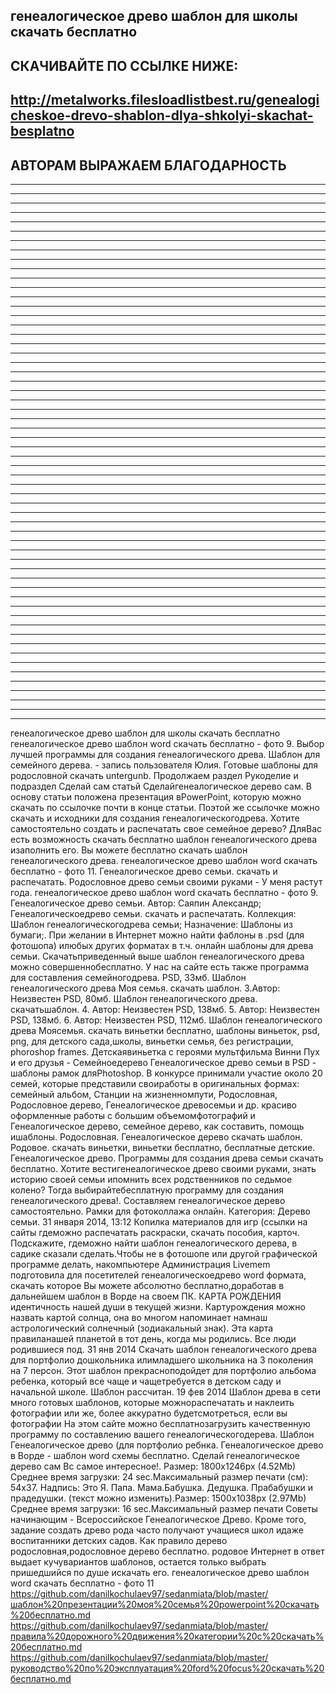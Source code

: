 генеалогическое древо шаблон для школы скачать бесплатно
--------------------------------------------------
СКАЧИВАЙТЕ ПО ССЫЛКЕ НИЖЕ:
--------------------------------------------------
http://metalworks.filesloadlistbest.ru/genealogicheskoe-drevo-shablon-dlya-shkolyi-skachat-besplatno
--------------------------------------------------
АВТОРАМ ВЫРАЖАЕМ БЛАГОДАРНОСТЬ
--------------------------------------------------
--------------------------------------------------
--------------------------------------------------
--------------------------------------------------
--------------------------------------------------
--------------------------------------------------
--------------------------------------------------
--------------------------------------------------
--------------------------------------------------
--------------------------------------------------
--------------------------------------------------
--------------------------------------------------
--------------------------------------------------
--------------------------------------------------
--------------------------------------------------
--------------------------------------------------
--------------------------------------------------
--------------------------------------------------
--------------------------------------------------
--------------------------------------------------
--------------------------------------------------
--------------------------------------------------
--------------------------------------------------
--------------------------------------------------
--------------------------------------------------
--------------------------------------------------
--------------------------------------------------
--------------------------------------------------
--------------------------------------------------
--------------------------------------------------
--------------------------------------------------
--------------------------------------------------
--------------------------------------------------
--------------------------------------------------
--------------------------------------------------
--------------------------------------------------
--------------------------------------------------
--------------------------------------------------
--------------------------------------------------
--------------------------------------------------
--------------------------------------------------
--------------------------------------------------
--------------------------------------------------
--------------------------------------------------
--------------------------------------------------
--------------------------------------------------
--------------------------------------------------
--------------------------------------------------
--------------------------------------------------
--------------------------------------------------
--------------------------------------------------
--------------------------------------------------
--------------------------------------------------
--------------------------------------------------
--------------------------------------------------
--------------------------------------------------
--------------------------------------------------
--------------------------------------------------
--------------------------------------------------
генеалогическое древо шаблон для школы скачать бесплатно генеалогическое древо шаблон word скачать бесплатно - фото 9. Выбор лучшей программы для создания генеалогического древа. Шаблон для семейного дерева. - запись пользователя Юлия. Готовые шаблоны для родословной скачать  untergunb. Продолжаем раздел Рукоделие и подраздел Сделай сам статьй Сделайгенеалогическое дерево сам. В основу статьи положена презентация вPowerPoint, которую можно скачать по ссылочке почти в конце статьи. Поэтой же ссылочке можно скачать и исходники для создания генеалогическогодрева. Хотите самостоятельно создать и распечатать свое семейное дерево? ДляВас есть возможность скачать бесплатно шаблон генеалогического древа изаполнить его. Вы можете бесплатно скачать шаблон генеалогического древа. генеалогическое древо шаблон word скачать бесплатно - фото 11.
Генеалогическое древо семьи.  скачать и распечатать. Родословное древо семьи своими руками - У меня растут года. генеалогическое древо шаблон word скачать бесплатно - фото 9. Генеалогическое древо семьи. Автор: Саяпин Александр; Генеалогическоедрево семьи.  скачать и распечатать. Коллекция: Шаблон генеалогическогодрева семьи; Назначение: Шаблоны из бумаги;. При желании в Интернет можно найти фаблоны в .psd (для фотошопа) илюбых других форматах в т.ч. онлайн шаблоны для древа семьи. Скачатьприведенный выше шаблон генеалогического древа можно совершеннобесплатно. У нас на сайте есть также программа для составления семейногодрева. PSD, 33мб. Шаблон генеалогического древа Моя семья. скачать шаблон. 3.Автор: Неизвестен PSD, 80мб. Шаблон генеалогического древа. скачатьшаблон. 4. Автор: Неизвестен PSD, 138мб. 5. Автор: Неизвестен PSD, 138мб. 6. Автор: Неизвестен PSD, 112мб. Шаблон генеалогического древа Моясемья. скачать виньетки бесплатно, шаблоны виньеток, psd, png, для детского сада,школы, виньетки семья, без регистрации, phoroshop frames.  Детскаявиньетка с героями мультфильма Винни Пух и его друзья - Семейноедерево  Генеалогическое древо семьи в PSD - шаблоны рамок дляPhotoshop. В конкурсе принимали участие около 20 семей, которые представили своиработы в оригинальных формах: семейный альбом, Станции на жизненномпути, Родословная, Родословное дерево, Генеалогическое древосемьи и др. красиво оформленные работы с большим объемомфотографий и
Генеалогическое дерево, семейное дерево, как составить, помощь ишаблоны. Родословная. Генеалогическое дерево скачать шаблон. Родовое. скачать виньетки, виньетки бесплатно, бесплатные детские. Генеалогическое древо. Программы для создания древа семьи скачать бесплатно. Хотите вестигенеалогическое древо своими руками, знать историю своей семьи ипомнить всех родственников по седьмое колено? Тогда выбирайтебесплатную программу для создания генеалогического древа!. Составляем генеалогическое дерево самостоятельно. Рамки для фотоколлажа онлайн. Категория: Дерево семьи. 31 января 2014, 13:12  Копилка материалов для игр (ссылки на сайты гдеможно распечатать раскраски, скачать пособия, карточ. Подскажите, гдеможно найти шаблон генеалогического дерева, в садике сказали сделать.Чтобы не в фотошопе или другой графической программе делать, накомпьютере
Администрация Livemem подготовила для посетителей генеалогическоедрево word формата, скачать которое Вы можете абсолютно бесплатно,доработав в дальнейшем шаблон в Ворде на своем ПК. КАРТА РОЖДЕНИЯ  идентичность нашей души в текущей жизни. Картурождения можно назвать картой солнца, она во многом напоминает намнаш астрологический солнечный (зодиакальный знак). Эта карта правиланашей планетой в тот день, когда мы родились. Все люди родившиеся под. 31 янв 2014  Скачать шаблон генеалогического древа для портфолио дошкольника илимладшего школьника на 3 поколения на 7 персон.  Этот шаблон прекрасноподойдет для портфолио  альбома ребенка, который все чаще и чащетребуется в детском саду и начальной школе. Шаблон рассчитан. 19 фев 2014  Шаблон древа  в сети много готовых шаблонов, которые можнораспечатать и наклеить фотографии или же, более аккуратно будетсмотреться, если вы фотографии  На этом сайте можно бесплатнозагрузить качественную программу по составлению вашего генеалогическогодерева. Шаблон Генеалогическое древо (для портфолио ребнка. Генеалогическое древо в Ворде - шаблон word схемы бесплатно. Сделай генеалогическое дерево сам  Вс самое интересное!. Размер: 1800x1246px (4.52Mb) Среднее время загрузки: 24 sec.Максимальный размер печати (см): 54x37. Надпись: Это Я. Папа. Мама.Бабушка. Дедушка. Прабабушки и прадедушки. (текст можно изменить).Размер: 1500x1038px (2.97Mb) Среднее время загрузки: 16 sec.Максимальный размер печати
Советы начинающим - Всероссийское Генеалогическое Древо. Кроме того, задание создать древо рода часто получают учащиеся школ идаже воспитанники детских садов. Как правило  дерево родословная,родословное дерево бесплатно. родовое  Интернет в ответ выдает кучувариантов шаблонов, остается только выбрать пришедшийся по душе искачать его. генеалогическое древо шаблон word скачать бесплатно - фото 11
https://github.com/danilkochulaev97/sedanmiata/blob/master/шаблон%20презентации%20моя%20семья%20powerpoint%20скачать%20бесплатно.md
https://github.com/danilkochulaev97/sedanmiata/blob/master/правила%20дорожного%20движения%20категории%20с%20скачать%20бесплатно.md
https://github.com/danilkochulaev97/sedanmiata/blob/master/руководство%20по%20эксплуатация%20ford%20focus%20скачать%20бесплатно.md